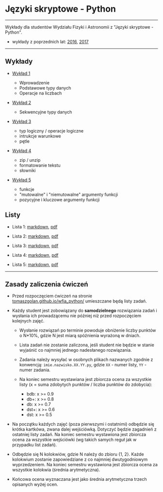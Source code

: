 # Języki skryptowe - Python

---

Wykłady dla studentów Wydziału Fizyki i Astronomii z "Języki skryptowe - Python".

* wykłady z poprzednich lat: [2016](https://tomaszgolan.github.io/js-python/), [2017](https://github.com/TomaszGolan/js-python)

---

## Wykłady

*  [Wykład 1](https://tomaszgolan.github.io/wfia_python/html/python_w01.html)

    * Wprowadzenie
    * Podstawowe typy danych
    * Operacje na liczbach
    
*  [Wykład 2](https://tomaszgolan.github.io/wfia_python/html/python_w02.html)

    * Sekwencyjne typy danych
        
*  [Wykład 3](https://tomaszgolan.github.io/wfia_python/html/python_w03.html)

    * typ logiczny / operacje logiczne
    * intrukcje warunkowe
    * pętle

*  [Wykład 4](https://tomaszgolan.github.io/wfia_python/html/python_w04.html)

    * zip / unzip
    * formatowanie tekstu
    * słowniki

*  [Wykład 5](https://tomaszgolan.github.io/wfia_python/html/python_w05.html)

    * funkcje
    * "mutowalne" i "niemutowalne" argumenty funkcji
    * pozycyjne i kluczowe argumenty funkcji
  

## Listy

* Lista 1: [markdown](listy/lista_01.md), [pdf](listy/lista_01.pdf)

* Lista 2: [markdown](listy/lista_02.md), [pdf](listy/lista_02.pdf)

* Lista 3: [markdown](listy/lista_03.md), [pdf](listy/lista_03.pdf)

* Lista 4: [markdown](listy/lista_04.md), [pdf](listy/lista_04.pdf)

* Lista 5: [markdown](listy/lista_05.md), [pdf](listy/lista_05.pdf)

---

## Zasady zaliczenia ćwiczeń

* Przed rozpoczęciem ćwiczeń na stronie [tomaszgolan.github.io/wfia_python/](https://tomaszgolan.github.io/wfia_python/) umieszczane będą listy zadań.

* Każdy student jest zobowiązany do **samodzielnego** rozwiązania zadań i wysłania ich prowadzącemu nie później niż przed rozpoczęciem kolejnych zajęć.

    * Wysłanie rozwiązań po terminie powoduje obniżenie liczby punktów o N*10%, gdzie N jest miarą spóźnienia wyrażoną w dniach.
    * Lista zadań nie zostanie zaliczona, jeśli student nie będzie w stanie wyjaśnić co najmniej jednego nadesłanego rozwiązania.
    * Zadania należy wysyłać w osobnych plikach nazwanych zgodnie z konwencją: `imie.nazwisko.XX.YY.py`, gdzie `XX` - numer listy, `YY` - numer zadania.
    * Na koniec semestru wystawiana jest zbiorcza ocena za wszystkie listy (x = suma zdobytych punktów / liczba punktów do zdobycia):

        *  bdb: x >= 0.9
        *  db+: x >= 0.8
        *   db: x >= 0.7
        * dst+: x >= 0.6
        *  dst: x >= 0.5

* Na początku każdych zajęć (poza pierwszymi i ostatnimi) odbędzie się krótka kartkówa, zwana dalej wejściówką. Dotyczyć będzie zagadnień z ostatniej listy zadań. Na koniec semestru wystawiona jest zbiorcza ocena za wszystkie wejściówki (wg takich samych reguł jak w przypadku list zadań).

* Odbędzie się N kolokwiów, gdzie N należy do zbioru {1, 2}. Każde kolokwium zostanie zapowiedziane z co najmniej dwutygodniowym wyprzedzeniem. Na koniec semestru wystawiona jest zbiorcza ocena za wszystkie kolokwia (średnia arytmetyczna).

* Końcowa ocena wyznaczana jest jako średnia arytmetyczna trzech opisanych wyżej ocen.

